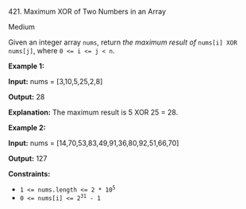 ﻿421\. Maximum XOR of Two Numbers in an Array

Medium

Given an integer array `nums`, return _the maximum result of_ `nums[i] XOR nums[j]`, where `0 <= i <= j < n`.

**Example 1:**

**Input:** nums = [3,10,5,25,2,8]

**Output:** 28

**Explanation:** The maximum result is 5 XOR 25 = 28. 

**Example 2:**

**Input:** nums = [14,70,53,83,49,91,36,80,92,51,66,70]

**Output:** 127 

**Constraints:**

*   <code>1 <= nums.length <= 2 * 10<sup>5</sup></code>
*   <code>0 <= nums[i] <= 2<sup>31</sup> - 1</code>